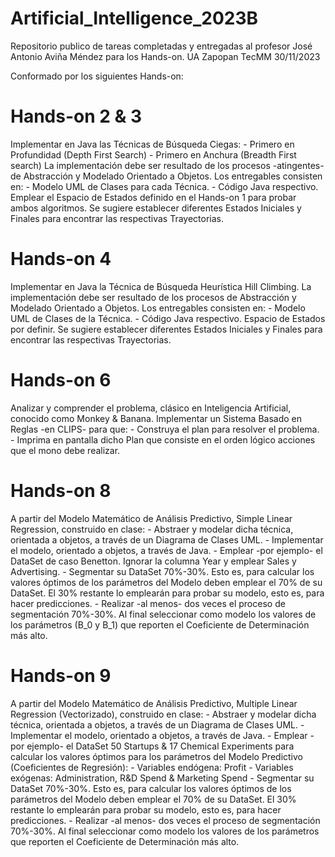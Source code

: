 # Artificial_Intelligence_2023B
Repositorio publico de tareas completadas y entregadas al profesor José Antonio Aviña Méndez para los Hands-on.
UA Zapopan
TecMM 30/11/2023

Conformado por los siguientes Hands-on:
# Hands-on 2 & 3
  Implementar en Java las Técnicas de Búsqueda Ciegas:
    - Primero en Profundidad (Depth First Search)
    - Primero en Anchura (Breadth First search)
  La implementación debe ser resultado de los procesos -atingentes- de Abstracción y Modelado Orientado a Objetos.
  Los entregables consisten en:
    - Modelo UML de Clases para cada Técnica.
    - Código Java respectivo.
  Emplear el Espacio de Estados definido en el Hands-on 1 para probar ambos algoritmos. 
  Se sugiere establecer diferentes Estados Iniciales y Finales para encontrar las respectivas Trayectorias. 
# Hands-on 4
  Implementar en Java la Técnica de Búsqueda Heurística Hill Climbing.
  La implementación debe ser resultado de los procesos de Abstracción y Modelado Orientado a Objetos.
  Los entregables consisten en:
    - Modelo UML de Clases de la Técnica.
    - Código Java respectivo.
  Espacio de Estados por definir.
  Se sugiere establecer diferentes Estados Iniciales y Finales para encontrar las respectivas Trayectorias. 
# Hands-on 6
  Analizar y  comprender el problema, clásico en Inteligencia Artificial, conocido como  Monkey & Banana.
  Implementar un Sistema Basado en Reglas -en CLIPS- para que: 
    - Construya el plan para resolver el problema.
    - Imprima en pantalla dicho Plan que consiste en el orden lógico acciones que el mono debe realizar. 
# Hands-on 8
  A partir del Modelo Matemático de Análisis Predictivo, Simple Linear Regression, construido en clase:
    - Abstraer y modelar dicha técnica, orientada a objetos, a través de un Diagrama de Clases UML.
    - Implementar el modelo, orientado a objetos, a través de Java.
    - Emplear -por ejemplo-  el DataSet de caso Benetton. Ignorar la columna Year y emplear Sales y Advertising.
    - Segmentar su DataSet 70%-30%.  Esto es, para calcular los valores óptimos de los parámetros del Modelo deben emplear el 70% de su DataSet. El 30% restante lo emplearán para probar su modelo, esto es, para hacer predicciones.
    - Realizar -al menos- dos veces el proceso de segmentación 70%-30%. Al final seleccionar como modelo los valores de los parámetros (B_0 y B_1) que  reporten el Coeficiente de Determinación más alto.
# Hands-on 9
  A partir del Modelo Matemático de Análisis Predictivo, Multiple Linear Regression (Vectorizado), construido en clase:
    - Abstraer y modelar dicha técnica, orientada a objetos, a través de un Diagrama de Clases UML.
    - Implementar el modelo, orientado a objetos, a través de Java.
    - Emplear -por ejemplo- el  DataSet 50 Startups & 17 Chemical Experiments para calcular los valores óptimos para los parámetros del Modelo Predictivo (Coeficientes de Regresión):
    - Variables endógena: Profit
    - Variables exógenas: Administration, R&D Spend & Marketing Spend
    - Segmentar su DataSet 70%-30%.  Esto es, para calcular los valores óptimos de los parámetros del Modelo deben emplear el 70% de su DataSet. El 30% restante lo emplearán para probar su modelo, esto es, para hacer predicciones.
    - Realizar -al menos- dos veces el proceso de segmentación 70%-30%. Al final seleccionar como modelo los valores de los parámetros que  reporten el Coeficiente de Determinación más alto.
